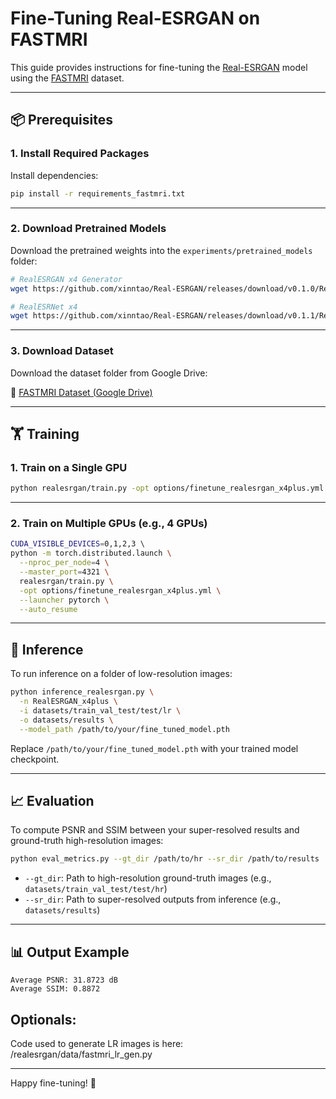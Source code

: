 # Fine-Tuning Real-ESRGAN on FASTMRI

This guide provides instructions for fine-tuning the [Real-ESRGAN](https://github.com/xinntao/Real-ESRGAN) model using the [FASTMRI](https://fastmri.org/) dataset.

---

## 📦 Prerequisites

### 1. Install Required Packages

Install dependencies:

```bash
pip install -r requirements_fastmri.txt
```

---

### 2. Download Pretrained Models

Download the pretrained weights into the `experiments/pretrained_models` folder:

```bash
# RealESRGAN x4 Generator
wget https://github.com/xinntao/Real-ESRGAN/releases/download/v0.1.0/RealESRGAN_x4plus.pth -P experiments/pretrained_models

# RealESRNet x4
wget https://github.com/xinntao/Real-ESRGAN/releases/download/v0.1.1/RealESRNet_x4plus.pth -P experiments/pretrained_models
```

---

### 3. Download Dataset

Download the dataset folder from Google Drive:

📁 [FASTMRI Dataset (Google Drive)](https://drive.google.com/drive/folders/1QsPIuOmi7NTKkBUyWGspQEVFaWufet1J)

---

## 🏋️ Training

### 1. Train on a Single GPU

```bash
python realesrgan/train.py -opt options/finetune_realesrgan_x4plus.yml --auto_resume
```

---

### 2. Train on Multiple GPUs (e.g., 4 GPUs)

```bash
CUDA_VISIBLE_DEVICES=0,1,2,3 \ 
python -m torch.distributed.launch \
  --nproc_per_node=4 \
  --master_port=4321 \
  realesrgan/train.py \
  -opt options/finetune_realesrgan_x4plus.yml \
  --launcher pytorch \
  --auto_resume
```

---

## 🚀 Inference

To run inference on a folder of low-resolution images:

```bash
python inference_realesrgan.py \
  -n RealESRGAN_x4plus \
  -i datasets/train_val_test/test/lr \
  -o datasets/results \
  --model_path /path/to/your/fine_tuned_model.pth
```

Replace `/path/to/your/fine_tuned_model.pth` with your trained model checkpoint.

---

## 📈 Evaluation

To compute PSNR and SSIM between your super-resolved results and ground-truth high-resolution images:

```bash
python eval_metrics.py --gt_dir /path/to/hr --sr_dir /path/to/results
```

- `--gt_dir`: Path to high-resolution ground-truth images (e.g., `datasets/train_val_test/test/hr`)
- `--sr_dir`: Path to super-resolved outputs from inference (e.g., `datasets/results`)

---

## 📊 Output Example

```
Average PSNR: 31.8723 dB
Average SSIM: 0.8872
```

## Optionals:
Code used to generate LR images is here: /realesrgan/data/fastmri_lr_gen.py

---

Happy fine-tuning! 🚀
